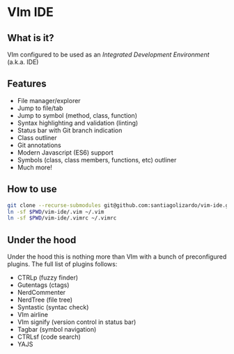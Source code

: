 # VIm IDE

## What is it?

VIm configured to be used as an *Integrated Development Environment* (a.k.a. IDE)

## Features

* File manager/explorer
* Jump to file/tab
* Jump to symbol (method, class, function)
* Syntax highlighting and validation (linting)
* Status bar with Git branch indication
* Class outliner
* Git annotations
* Modern Javascript (ES6) support
* Symbols (class, class members, functions, etc) outliner 
* Much more!

## How to use

```sh
git clone --recurse-submodules git@github.com:santiagolizardo/vim-ide.git
ln -sf $PWD/vim-ide/.vim ~/.vim
ln -sf $PWD/vim-ide/.vimrc ~/.vimrc
```

## Under the hood

Under the hood this is nothing more than VIm with a bunch of preconfigured plugins. The full list of plugins follows:

* CTRLp (fuzzy finder)
* Gutentags (ctags)
* NerdCommenter
* NerdTree (file tree)
* Syntastic (syntac check)
* VIm airline
* VIm signify (version control in status bar)
* Tagbar (symbol navigation)
* CTRLsf (code search)
* YAJS

